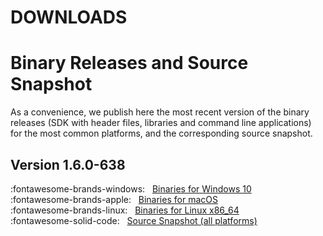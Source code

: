DOWNLOADS
=========

# Binary Releases and Source Snapshot

As a convenience, we publish here the most recent version of the binary releases (SDK with header files, libraries and command line applications) for the most common platforms, and the corresponding source snapshot.

## Version 1.6.0-638

:fontawesome-brands-windows: &nbsp; [Binaries for Windows 10](https://www.bok.net/Bento4/binaries/Bento4-SDK-1-6-0-638.x86_64-microsoft-win32.zip)  
:fontawesome-brands-apple: &nbsp; [Binaries for macOS](https://www.bok.net/Bento4/binaries/Bento4-SDK-1-6-0-638.universal-apple-macosx.zip)  
:fontawesome-brands-linux: &nbsp; [Binaries for Linux x86_64](https://www.bok.net/Bento4/binaries/Bento4-SDK-1-6-0-638.x86_64-unknown-linux.zip)  
:fontawesome-solid-code: &nbsp; [Source Snapshot (all platforms)](https://www.bok.net/Bento4/source/Bento4-SRC-1-6-0-638.zip)  
